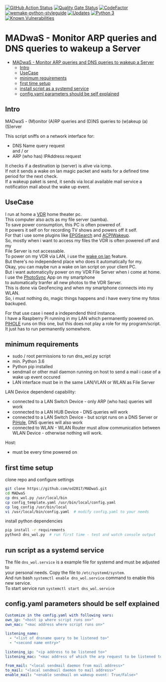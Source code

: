 [![GitHub Action Status](https://github.com/OliverDrechsler/MADwaS/workflows/MADwaS/badge.svg)](https://github.com/OliverDrechsler/MADwaS/workflows/MADwaS/badge.svg)
[![Quality Gate Status](https://sonarcloud.io/api/project_badges/measure?project=OliverDrechsler_MADwaS&metric=alert_status)](https://sonarcloud.io/dashboard?id=OliverDrechsler_MADwaS)
[![CodeFactor](https://www.codefactor.io/repository/github/oliverdrechsler/madwas/badge)](https://www.codefactor.io/repository/github/oliverdrechsler/madwas)
[![wemake-python-styleguide](https://img.shields.io/badge/style-wemake-000000.svg)](https://github.com/wemake-services/wemake-python-styleguide)
[![Updates](https://pyup.io/repos/github/OliverDrechsler/MADwaS/shield.svg)](https://pyup.io/repos/github/OliverDrechsler/MADwaS/)
[![Python 3](https://pyup.io/repos/github/OliverDrechsler/MADwaS/python-3-shield.svg)](https://pyup.io/repos/github/OliverDrechsler/MADwaS/)
[![Known Vulnerabilities](https://snyk.io/test/github/OliverDrechsler/MADwaS/badge.svg)](https://snyk.io/test/github/OliverDrechsler/MADwaS)


# MADwaS - Monitor ARP queries and DNS queries to wakeup a Server

- [MADwaS - Monitor ARP queries and DNS queries to wakeup a Server](#madwas---monitor-arp-queries-and-dns-queries-to-wakeup-a-server)
  - [Intro](#intro)
  - [UseCase](#usecase)
  - [minimum requirements](#minimum-requirements)
  - [first time setup](#first-time-setup)
  - [install script as a systemd service](#install-script-as-a-systemd-service)
  - [config.yaml parameters should be self explained](#configyaml-parameters-should-be-self-explained)


## Intro

MADwaS - (M)onitor (A)RP queries and (D)NS queries to (w)akeup (a) (S)erver

This script sniffs on a network interface for:  

- DNS Name query request  
and / or
- ARP (who has) IPAddress request  

It checks if a destination ip (server) is alive via icmp.  
If not it sends a wake on lan magic packet and waits for a defined time period for the next check.  
If a wakeup paket is send, it sends via local available mail service a notification mail about the wake up event.  

## UseCase

I run at home a [VDR](http://tvdr.de/) home theater pc.  
This computer also acts as my file server (samba).  
To save power consumption, this PC is often powered of.  
It powers it self on for recording TV shows and powers off it self.  
For that i use some plugins like [EPGSearch](http://www.vdr-wiki.de/wiki/index.php/Epgsearch-plugin) and [ACPIWakeup](http://www.vdr-wiki.de/wiki/index.php/ACPI_Wakeup).  
So, mostly when i want to access my files the VDR is often powered off and my  
File Server is not accessable.  
To power on my VDR via LAN, i use the [wake on lan](http://www.vdr-wiki.de/wiki/index.php/WAKE_ON_LAN) feature.  
But there's no independend place who does it automatically for my.  
Okay, you can maybe run a wake on lan script on your client PC.  
But i want automaticylly power on my VDR File Server when i come at home.  
I use the [PhotoSync](https://www.photosync-app.com/de/index.html) App on my smartphone  
to automatically tranfer all new photos to the VDR Server.  
This is done via GeoFencing and when my smartphone connects into my WLAN.  
So, i must nothing do, magic things happens and i have every time my fotos backuped.  

For that use case i need a independend third instance.  
I have a Raspberry Pi running in my LAN which permanently powered on.  
[PIHOLE](https://pi-hole.net/) runs on this one, but this does not play a role for my program/script.  
It just has to run permanently somewhere.  

## minimum requirements

- sudo / root permissions to run dns_wol.py script
- min. Python 3.6 
- Python pip installed
- sendmail or other mail daemon running on host to send a mail i case of a wake up event occured  
- LAN interface must be in the same LAN/VLAN or WLAN as File Server

LAN Device dependend capability:

- connected to a LAN Switch Device - only ARP (who has) queries will work
- connected to a LAN HUB Device - DNS queries will work
- connected to a LAN Switch Device - but script runs on a DNS Server or [PiHole](https://pi-hole.net/), DNS queries will also work
- connected to WLAN - WLAN Router must allow communication between WLAN Device - otherwise nothing will work.

Host:

- must be every time powered on


## first time setup

clone repo and configure settings
```bash
git clone https://github.com/od2017/MADwaS.git
cd MADwaS
cp dns_wol.py /usr/local/bin
cp config_template.yaml /usr/bin/local/config.yaml
cp log_config /usr/bin/local
vi /usr/local/bin/config.yaml  # modify config.yaml to your needs
```

install python dependencies
```bash
pip install -r requirements
python3 dns_wol.py  # run first time - test and watch console output
``` 

## run script as a systemd service

The file `dns_wol.service` is a example file for systemd and must be adjusted to  
your personal needs. Copy the file to `/etc/systemd/system`.  
And run bash `systemctl enable dns_wol.service` command to enable this new service.  
To start service run `systemctl start dns_wol.service`  

## config.yaml parameters should be self explained

```config.yaml
Customize in the config.yaml with following vars:  
own_ip: "<host ip where script runs on>"  
own_mac: "<mac address where script runs on>"  
  
listening_name:  
  - "<list of dnsname query to be listened to>"  
  - "<second name entry>"  
  
listening_ip: "<ip address to be listened to>"  
listening_mac: "<mac address of which the arp request to be listened to>"  
  
from_mail: "<local sendmail daemon from mail address>"  
to_mail: "<local sendmail daemon to mail address>"  
enable_mail: "<enable sendmail on wakeup event: True/False>"
```
